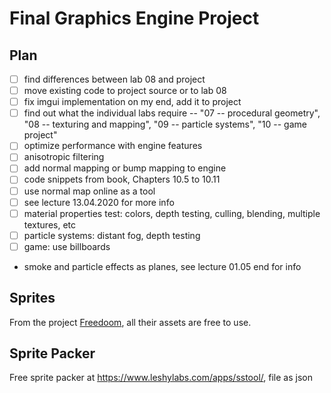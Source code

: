 # Final Graphics Engine Project

## Plan

- [ ] find differences between lab 08 and project
- [ ] move existing code to project source or to lab 08
- [ ] fix imgui implementation on my end, add it to project
- [ ] find out what the individual labs require -- "07 -- procedural geometry",
    "08 -- texturing and mapping", "09 -- particle systems", "10 -- game
    project"
- [ ] optimize performance with engine features
- [ ] anisotropic filtering
- [ ] add normal mapping or bump mapping to engine
- [ ] code snippets from book, Chapters 10.5 to 10.11
- [ ] use normal map online as a tool
- [ ] see lecture 13.04.2020 for more info
- [ ] material properties test: colors, depth testing, culling, blending,
    multiple textures, etc
- [ ] particle systems: distant fog, depth testing
- [ ] game: use billboards
- smoke and particle effects as planes, see lecture 01.05 end for info

## Sprites

From the project [Freedoom](https://github.com/freedoom/freedoom), all their
assets are free to use.

## Sprite Packer

Free sprite packer at <https://www.leshylabs.com/apps/sstool/>, file as json
